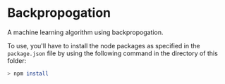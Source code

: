# Backpropogation

A machine learning algorithm using backpropogation.

To use, you'll have to install the node packages as specified in the ``package.json`` file by using the following command in the directory of this folder:

```Bash
> npm install
```